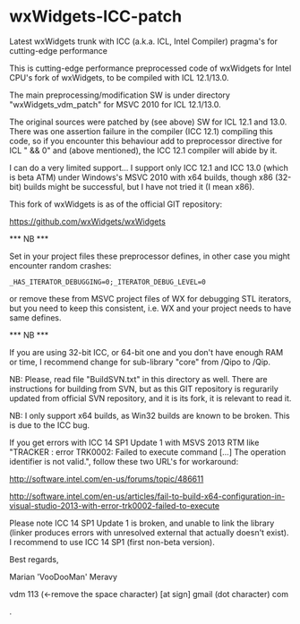 wxWidgets-ICC-patch
===================

Latest wxWidgets trunk with ICC (a.k.a. ICL, Intel Compiler) pragma's for cutting-edge performance

This is cutting-edge performance preprocessed code of wxWidgets for Intel CPU's fork of wxWidgets, to be compiled with ICL 12.1/13.0.

The main preprocessing/modification SW is under directory "wxWidgets_vdm_patch" for MSVC 2010 for ICL 12.1/13.0.

The original sources were patched by (see above) SW for ICL 12.1 and 13.0. There was one assertion failure in the compiler (ICC 12.1) compiling this code, so if you encounter this behaviour add to preprocessor directive for ICL " && 0" and (above mentioned), the ICC 12.1 compiler will abide by it.

I can do a very limited support... I support only ICC 12.1 and ICC 13.0 (which is beta ATM) under Windows's MSVC 2010 with x64 builds, though x86 (32-bit) builds might be successful, but I have not tried it (I mean x86).

This fork of wxWidgets is as of the official GIT repository:

https://github.com/wxWidgets/wxWidgets

*** NB ***

Set in your project files these preprocessor defines, in other case you might encounter random crashes:
<pre><code>_HAS_ITERATOR_DEBUGGING=0;_ITERATOR_DEBUG_LEVEL=0</code></pre>
or remove these from MSVC project files of WX for debugging STL iterators, but you need to keep this consistent, i.e. WX and your project needs to have same defines.

*** NB ***

If you are using 32-bit ICC, or 64-bit one and you don't have enough RAM or time, I recommend change for sub-library "core" from /Qipo to /Qip.

NB: Please, read file "BuildSVN.txt" in this directory as well. There are instructions for building from SVN, but as this GIT repository is regurarily updated from official SVN repository, and it is its fork, it is relevant to read it.

NB: I only support x64 builds, as Win32 builds are known to be broken. This is due to the ICC bug.

If you get errors with ICC 14 SP1 Update 1 with MSVS 2013 RTM like "TRACKER : error TRK0002: Failed to execute command [...] The operation identifier is not valid.", follow these two URL's for workaround:

http://software.intel.com/en-us/forums/topic/486611

http://software.intel.com/en-us/articles/fail-to-build-x64-configuration-in-visual-studio-2013-with-error-trk0002-failed-to-execute

Please note ICC 14 SP1 Update 1 is broken, and unable to link the library (linker produces errors with unresolved external that actually doesn't exist). I recommend to use ICC 14 SP1 (first non-beta version).

Best regards,

Marian 'VooDooMan' Meravy

vdm 113 (<-remove the space character) [at sign] gmail (dot character) com

.
